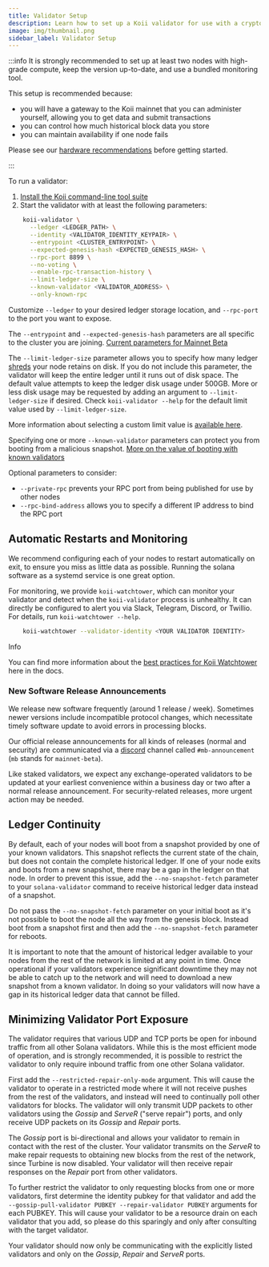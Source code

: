 ```yaml
---
title: Validator Setup
description: Learn how to set up a Koii validator for use with a cryptocurrency exchange.
image: img/thumbnail.png
sidebar_label: Validator Setup
---
```


:::info
It is strongly recommended to set up at least two nodes with high-grade compute, keep the version up-to-date, and use a bundled monitoring tool.

This setup is recommended because:

<!-- TODO: IS THIS RIGHT FOR KOII? is it called the mainnet beta cluster? -->
- you will have a gateway to the Koii mainnet that you can administer yourself, allowing you to get data and submit transactions
- you can control how much historical block data you store
- you can maintain availability if one node fails

Please see our [hardware recommendations](https://docs.koii.network/run-a-node/k2-validators/validator-requirements#hardware-requirements) before getting started.

:::

To run a validator:

1. [Install the Koii command-line tool suite](https://docs.koii.network/develop/command-line-tool/koii-cli/install-cli)
2. Start the validator with at least the following parameters:

```bash
    koii-validator \
      --ledger <LEDGER_PATH> \
      --identity <VALIDATOR_IDENTITY_KEYPAIR> \
      --entrypoint <CLUSTER_ENTRYPOINT> \
      --expected-genesis-hash <EXPECTED_GENESIS_HASH> \
      --rpc-port 8899 \
      --no-voting \
      --enable-rpc-transaction-history \
      --limit-ledger-size \
      --known-validator <VALIDATOR_ADDRESS> \
      --only-known-rpc
```

Customize `--ledger` to your desired ledger storage location, and `--rpc-port` to the port you want to expose.

<!-- TODO: IS THIS CORRECT/RELEVANT? -->
The `--entrypoint` and `--expected-genesis-hash` parameters are all specific to the cluster you are joining. [Current parameters for Mainnet Beta](https://docs.solanalabs.com/clusters/available#example-solana-validator-command-line-2)


<!-- REWRITING COMPLETE TO HERE -->

The `--limit-ledger-size` parameter allows you to specify how many ledger [shreds](/docs/terminology#shred) your node retains on disk. If you do not include this parameter, the validator will keep the entire ledger until it runs out of disk space. The default value attempts to keep the ledger disk usage under 500GB. More or less disk usage may be requested by adding an argument to `--limit-ledger-size` if desired. Check `koii-validator --help` for the default limit value used by `--limit-ledger-size`.
<!-- TODO: NO DEFAULT IS MENTIONED IN THE HELP -->

 More information about selecting a custom limit value is [available here](https://github.com/solana-labs/solana/blob/583cec922b6107e0f85c7e14cb5e642bc7dfb340/core/src/ledger_cleanup_service.rs#L15-L26).
<!-- TODO: THE ABOVE LINK IS TO SOURCE CODE - CHECK AND SEE WHAT WE HAVE -->

Specifying one or more `--known-validator` parameters can protect you from booting from a malicious snapshot. [More on the value of booting with known validators](https://docs.koii.network/run-a-node/k2-validators/validator-start#known-validators)

Optional parameters to consider:

- `--private-rpc` prevents your RPC port from being published for use by other nodes
- `--rpc-bind-address` allows you to specify a different IP address to bind the RPC port

## Automatic Restarts and Monitoring

We recommend configuring each of your nodes to restart automatically on exit, to ensure you miss as little data as possible. Running the solana software as a systemd service is one great option.

For monitoring, we provide `koii-watchtower`, which can monitor your validator and detect when the `koii-validator` process is unhealthy. It can directly be configured to alert you via Slack, Telegram, Discord, or Twillio. For details, run `koii-watchtower --help`.

```bash
    koii-watchtower --validator-identity <YOUR VALIDATOR IDENTITY>
```

Info

<!-- TODO: THESE DOCS DON'T EXIST FOR US -->
You can find more information about the [best practices for Koii Watchtower](https://docs.solanalabs.com/operations/best-practices/monitoring#solana-watchtower) here in the docs.

<!-- TODO: IS THIS TRUE FOR US? -->
### New Software Release Announcements

We release new software frequently (around 1 release / week). Sometimes newer versions include incompatible protocol changes, which necessitate timely software update to avoid errors in processing blocks.

<!-- TODO: WHAT IS THIS FOR US? -->
Our official release announcements for all kinds of releases (normal and security) are communicated via a [discord](/discord) channel called `#mb-announcement` (`mb` stands for `mainnet-beta`).

Like staked validators, we expect any exchange-operated validators to be updated at your earliest convenience within a business day or two after a normal release announcement. For security-related releases, more urgent action may be needed.

## Ledger Continuity

By default, each of your nodes will boot from a snapshot provided by one of your known validators. This snapshot reflects the current state of the chain, but does not contain the complete historical ledger. If one of your node exits and boots from a new snapshot, there may be a gap in the ledger on that node. In order to prevent this issue, add the `--no-snapshot-fetch` parameter to your `solana-validator` command to receive historical ledger data instead of a snapshot.

Do not pass the `--no-snapshot-fetch` parameter on your initial boot as it's not possible to boot the node all the way from the genesis block. Instead boot from a snapshot first and then add the `--no-snapshot-fetch` parameter for reboots.

It is important to note that the amount of historical ledger available to your nodes from the rest of the network is limited at any point in time. Once operational if your validators experience significant downtime they may not be able to catch up to the network and will need to download a new snapshot from a known validator. In doing so your validators will now have a gap in its historical ledger data that cannot be filled.

## Minimizing Validator Port Exposure

The validator requires that various UDP and TCP ports be open for inbound traffic from all other Solana validators. While this is the most efficient mode of operation, and is strongly recommended, it is possible to restrict the validator to only require inbound traffic from one other Solana validator.

First add the `--restricted-repair-only-mode` argument. This will cause the validator to operate in a restricted mode where it will not receive pushes from the rest of the validators, and instead will need to continually poll other validators for blocks. The validator will only transmit UDP packets to other validators using the _Gossip_ and _ServeR_ ("serve repair") ports, and only receive UDP packets on its _Gossip_ and _Repair_ ports.

The _Gossip_ port is bi-directional and allows your validator to remain in contact with the rest of the cluster. Your validator transmits on the _ServeR_ to make repair requests to obtaining new blocks from the rest of the network, since Turbine is now disabled. Your validator will then receive repair responses on the _Repair_ port from other validators.

To further restrict the validator to only requesting blocks from one or more validators, first determine the identity pubkey for that validator and add the `--gossip-pull-validator PUBKEY --repair-validator PUBKEY` arguments for each PUBKEY. This will cause your validator to be a resource drain on each validator that you add, so please do this sparingly and only after consulting with the target validator.

Your validator should now only be communicating with the explicitly listed validators and only on the _Gossip_, _Repair_ and _ServeR_ ports.

